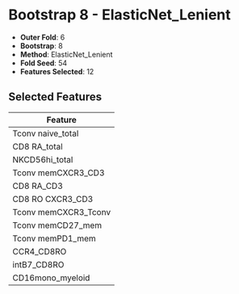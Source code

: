 # Bootstrap 8 - ElasticNet_Lenient

- **Outer Fold**: 6
- **Bootstrap**: 8
- **Method**: ElasticNet_Lenient
- **Fold Seed**: 54
- **Features Selected**: 12

## Selected Features

| Feature |
|---------|
| Tconv naive_total |
| CD8 RA_total |
| NKCD56hi_total |
| Tconv memCXCR3_CD3 |
| CD8 RA_CD3 |
| CD8 RO CXCR3_CD3 |
| Tconv memCXCR3_Tconv |
| Tconv memCD27_mem |
| Tconv memPD1_mem |
| CCR4_CD8RO |
| intB7_CD8RO |
| CD16mono_myeloid |
